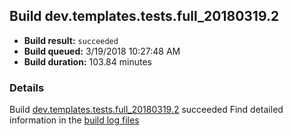 ## Build dev.templates.tests.full_20180319.2
- **Build result:** `succeeded`
- **Build queued:** 3/19/2018 10:27:48 AM
- **Build duration:** 103.84 minutes
### Details
Build [dev.templates.tests.full_20180319.2](https://winappstudio.visualstudio.com/web/build.aspx?pcguid=a4ef43be-68ce-4195-a619-079b4d9834c2&builduri=vstfs%3a%2f%2f%2fBuild%2fBuild%2f25288) succeeded
Find detailed information in the [build log files](https://uwpctdiags.blob.core.windows.net/buildlogs/dev.templates.tests.full_20180319.2_logs.zip)
